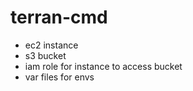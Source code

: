 # terran-cmd

- ec2 instance
- s3 bucket
- iam role for instance to access bucket
- var files for envs
